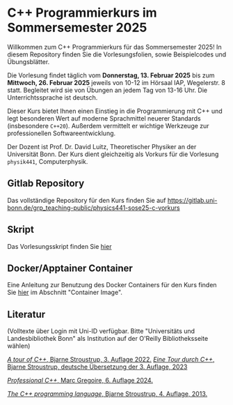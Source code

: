 # C++ Programmierkurs im Sommersemester 2025



Willkommen zum C++ Programmierkurs für das Sommersemester 2025! In diesem Repository finden Sie die Vorlesungsfolien, sowie Beispielcodes und Übungsblätter.


Die Vorlesung findet täglich vom **Donnerstag, 13. Februar 2025** bis zum **Mittwoch, 26. Februar 2025** jeweils von 10-12 im Hörsaal IAP, Wegelerstr. 8 statt. Begleitet wird sie von Übungen an jedem Tag von 13-16 Uhr. Die Unterrichtssprache ist deutsch.


Dieser Kurs bietet Ihnen einen Einstieg in die Programmierung mit C++ und legt besonderen Wert auf moderne Sprachmittel neuerer Standards (insbesondere `C++20`). Außerdem vermittelt er wichtige Werkzeuge zur professionellen Softwareentwicklung.

Der Dozent ist Prof. Dr. David Luitz, Theoretischer Physiker an der Universität Bonn. 
Der Kurs dient gleichzeitig als Vorkurs für die Vorlesung `physik441`, Computerphysik.

## Gitlab Repository 

Das vollständige Repository für den Kurs finden Sie auf <https://gitlab.uni-bonn.de/grp_teaching-public/physics441-sose25-c-vorkurs>

## Skript

Das Vorlesungsskript finden Sie [hier](https://physics441-sose25-c-vorkurs-8d9a23.gitlab-pages.uni-bonn.de/)

## Docker/Apptainer Container

Eine Anleitung zur Benutzung des Docker Containers für den Kurs finden Sie [hier](https://physics441-sose25-c-vorkurs-8d9a23.gitlab-pages.uni-bonn.de/) im Abschnitt "Container Image".

## Literatur

(Volltexte über Login mit Uni-ID verfügbar. Bitte "Universitäts und Landesbibliothek Bonn" als Institution auf der O'Reilly Bibliotheksseite wählen)


[*A tour of C++*, Bjarne Stroustrup, 3. Auflage 2022.](https://bonnus.ulb.uni-bonn.de/view/action/uresolver.do?operation=resolveService&package_service_id=17182510530006467&institutionId=6467&customerId=6440&VE=true)
[*Eine Tour durch C++*, Bjarne Stroustrup, deutsche Übersetzung der 3. Auflage, 2023](https://learning.oreilly.com/library/view/eine-tour-durch/9783747506271/?ar=)

[*Professional C++*, Marc Gregoire, 6. Auflage 2024.](https://bonnus.ulb.uni-bonn.de/view/action/uresolver.do?operation=resolveService&package_service_id=17172162860006467&institutionId=6467&customerId=6440&VE=true) 

[*The C++ programming language*, Bjarne Stroustrup, 4. Auflage, 2013.](https://bonnus.ulb.uni-bonn.de/discovery/fulldisplay?docid=alma991045188079506467&context=L&vid=49HBZ_ULB:DEFAULT&lang=de&search_scope=MyInst_and_CI&adaptor=Local%20Search%20Engine&isFrbr=true&tab=Everything&query=any,contains,The%20C%2B%2B%20programming%20language&sortby=date_d&facet=frbrgroupid,include,9026594507971066806&offset=0)
